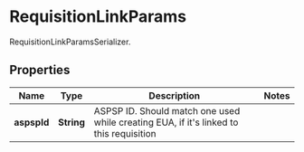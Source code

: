 

# RequisitionLinkParams

RequisitionLinkParamsSerializer.

## Properties

Name | Type | Description | Notes
------------ | ------------- | ------------- | -------------
**aspspId** | **String** | ASPSP ID. Should match one used while creating EUA, if it&#39;s linked to this requisition | 



